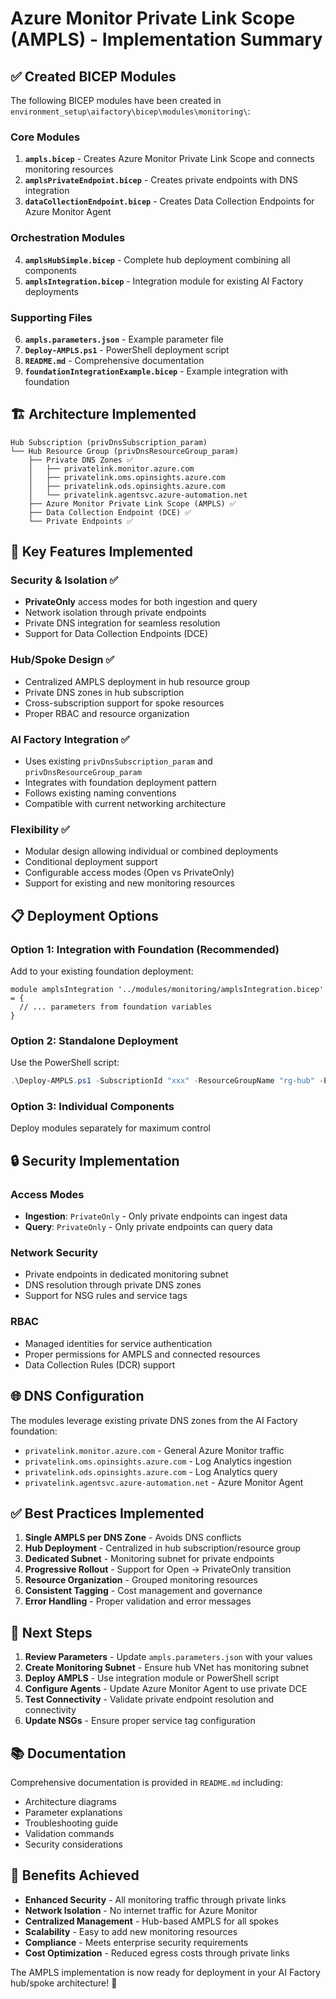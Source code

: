 # Azure Monitor Private Link Scope (AMPLS) - Implementation Summary

## ✅ Created BICEP Modules

The following BICEP modules have been created in `environment_setup\aifactory\bicep\modules\monitoring\`:

### Core Modules
1. **`ampls.bicep`** - Creates Azure Monitor Private Link Scope and connects monitoring resources
2. **`amplsPrivateEndpoint.bicep`** - Creates private endpoints with DNS integration
3. **`dataCollectionEndpoint.bicep`** - Creates Data Collection Endpoints for Azure Monitor Agent

### Orchestration Modules
4. **`amplsHubSimple.bicep`** - Complete hub deployment combining all components
5. **`amplsIntegration.bicep`** - Integration module for existing AI Factory deployments

### Supporting Files
6. **`ampls.parameters.json`** - Example parameter file
7. **`Deploy-AMPLS.ps1`** - PowerShell deployment script
8. **`README.md`** - Comprehensive documentation
9. **`foundationIntegrationExample.bicep`** - Example integration with foundation

## 🏗️ Architecture Implemented

```
Hub Subscription (privDnsSubscription_param)
└── Hub Resource Group (privDnsResourceGroup_param)
    ├── Private DNS Zones ✅
    │   ├── privatelink.monitor.azure.com
    │   ├── privatelink.oms.opinsights.azure.com
    │   ├── privatelink.ods.opinsights.azure.com
    │   └── privatelink.agentsvc.azure-automation.net
    ├── Azure Monitor Private Link Scope (AMPLS) ✅
    ├── Data Collection Endpoint (DCE) ✅
    └── Private Endpoints ✅
```

## 🎯 Key Features Implemented

### Security & Isolation ✅
- **PrivateOnly** access modes for both ingestion and query
- Network isolation through private endpoints
- Private DNS integration for seamless resolution
- Support for Data Collection Endpoints (DCE)

### Hub/Spoke Design ✅
- Centralized AMPLS deployment in hub resource group
- Private DNS zones in hub subscription
- Cross-subscription support for spoke resources
- Proper RBAC and resource organization

### AI Factory Integration ✅
- Uses existing `privDnsSubscription_param` and `privDnsResourceGroup_param`
- Integrates with foundation deployment pattern
- Follows existing naming conventions
- Compatible with current networking architecture

### Flexibility ✅
- Modular design allowing individual or combined deployments
- Conditional deployment support
- Configurable access modes (Open vs PrivateOnly)
- Support for existing and new monitoring resources

## 📋 Deployment Options

### Option 1: Integration with Foundation (Recommended)
Add to your existing foundation deployment:
```bicep
module amplsIntegration '../modules/monitoring/amplsIntegration.bicep' = {
  // ... parameters from foundation variables
}
```

### Option 2: Standalone Deployment
Use the PowerShell script:
```powershell
.\Deploy-AMPLS.ps1 -SubscriptionId "xxx" -ResourceGroupName "rg-hub" -Environment "dev" ...
```

### Option 3: Individual Components
Deploy modules separately for maximum control

## 🔒 Security Implementation

### Access Modes
- **Ingestion**: `PrivateOnly` - Only private endpoints can ingest data
- **Query**: `PrivateOnly` - Only private endpoints can query data

### Network Security
- Private endpoints in dedicated monitoring subnet
- DNS resolution through private DNS zones
- Support for NSG rules and service tags

### RBAC
- Managed identities for service authentication
- Proper permissions for AMPLS and connected resources
- Data Collection Rules (DCR) support

## 🌐 DNS Configuration

The modules leverage existing private DNS zones from the AI Factory foundation:
- `privatelink.monitor.azure.com` - General Azure Monitor traffic
- `privatelink.oms.opinsights.azure.com` - Log Analytics ingestion
- `privatelink.ods.opinsights.azure.com` - Log Analytics query
- `privatelink.agentsvc.azure-automation.net` - Azure Monitor Agent

## ✅ Best Practices Implemented

1. **Single AMPLS per DNS Zone** - Avoids DNS conflicts
2. **Hub Deployment** - Centralized in hub subscription/resource group
3. **Dedicated Subnet** - Monitoring subnet for private endpoints
4. **Progressive Rollout** - Support for Open → PrivateOnly transition
5. **Resource Organization** - Grouped monitoring resources
6. **Consistent Tagging** - Cost management and governance
7. **Error Handling** - Proper validation and error messages

## 🚀 Next Steps

1. **Review Parameters** - Update `ampls.parameters.json` with your values
2. **Create Monitoring Subnet** - Ensure hub VNet has monitoring subnet
3. **Deploy AMPLS** - Use integration module or PowerShell script
4. **Configure Agents** - Update Azure Monitor Agent to use private DCE
5. **Test Connectivity** - Validate private endpoint resolution and connectivity
6. **Update NSGs** - Ensure proper service tag configuration

## 📚 Documentation

Comprehensive documentation is provided in `README.md` including:
- Architecture diagrams
- Parameter explanations
- Troubleshooting guide
- Validation commands
- Security considerations

## 🎉 Benefits Achieved

- **Enhanced Security** - All monitoring traffic through private links
- **Network Isolation** - No internet traffic for Azure Monitor
- **Centralized Management** - Hub-based AMPLS for all spokes
- **Scalability** - Easy to add new monitoring resources
- **Compliance** - Meets enterprise security requirements
- **Cost Optimization** - Reduced egress costs through private links

The AMPLS implementation is now ready for deployment in your AI Factory hub/spoke architecture! 🚀